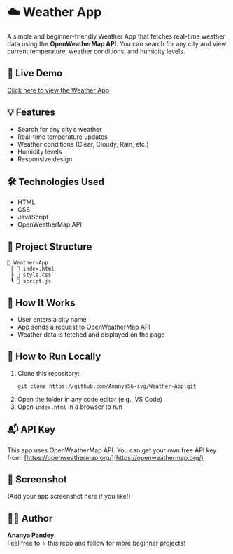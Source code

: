 
# ☁️ Weather App

A simple and beginner-friendly Weather App that fetches real-time weather data using the **OpenWeatherMap API**. You can search for any city and view current temperature, weather conditions, and humidity levels.

## 🔗 Live Demo
[Click here to view the Weather App](https://ananya56-svg.github.io/Weather-App)

## 💡 Features
- Search for any city’s weather
- Real-time temperature updates
- Weather conditions (Clear, Cloudy, Rain, etc.)
- Humidity levels
- Responsive design

## 🛠️ Technologies Used
- HTML
- CSS
- JavaScript
- OpenWeatherMap API

## 📂 Project Structure
```
📁 Weather-App  
 ├ 📄 index.html  
 ├ 📄 style.css  
 ┗ 📄 script.js
```

## 🚀 How It Works
- User enters a city name
- App sends a request to OpenWeatherMap API
- Weather data is fetched and displayed on the page

## 📝 How to Run Locally
1. Clone this repository:
   ```
   git clone https://github.com/Ananya56-svg/Weather-App.git
   ```
2. Open the folder in any code editor (e.g., VS Code)
3. Open `index.html` in a browser to run

## 📬 API Key
This app uses OpenWeatherMap API. You can get your own free API key from: [https://openweathermap.org/](https://openweathermap.org/)

## 📸 Screenshot
(Add your app screenshot here if you like!)

## 👩‍💻 Author
**Ananya Pandey**  
Feel free to ⭐ this repo and follow for more beginner projects!

